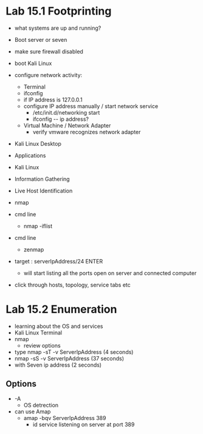 # Lab 15.1 Footprinting
- what systems are up and running?
- Boot server or seven
- make sure firewall disabled
- boot Kali Linux
- configure network activity:
	- Terminal
	- ifconfig
	- if IP address is 127.0.0.1
	- configure IP address manually / start network service
		- /etc/init.d/networking start
		- ifconfig -- ip address?
	- Virtual Machine / Network Adapter
		- verify vmware recognizes network adapter
		
- Kali Linux Desktop
- Applications
- Kali Linux
- Information Gathering
- Live Host Identification
- nmap
- cmd line
	- nmap -iflist
- cmd line
	- zenmap
- target : serverIpAddress/24 ENTER
	- will start listing all the ports open on server and connected computer
- click through hosts, topology, service tabs etc

# Lab 15.2 Enumeration
- learning about the OS and services
- Kali Linux Terminal
- nmap
	- review options
- type nmap -sT -v ServerIpAddress (4 seconds)
- nmap -sS -v ServerIpAddress (37 seconds)
- with Seven ip address (2 seconds)

## Options
- -A
	- OS detrection
- can use Amap
	- amap -bqv ServerIpAddress 389
		- id service listening on server at port 389